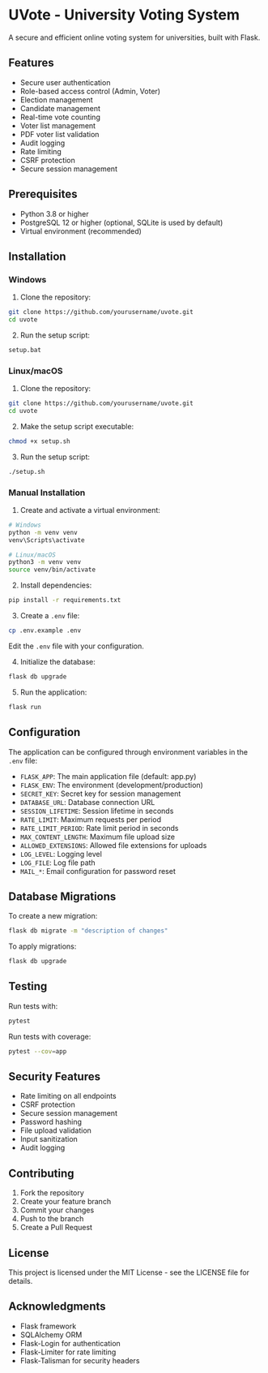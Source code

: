 # UVote - University Voting System

A secure and efficient online voting system for universities, built with Flask.

## Features

- Secure user authentication
- Role-based access control (Admin, Voter)
- Election management
- Candidate management
- Real-time vote counting
- Voter list management
- PDF voter list validation
- Audit logging
- Rate limiting
- CSRF protection
- Secure session management

## Prerequisites

- Python 3.8 or higher
- PostgreSQL 12 or higher (optional, SQLite is used by default)
- Virtual environment (recommended)

## Installation

### Windows

1. Clone the repository:
```bash
git clone https://github.com/yourusername/uvote.git
cd uvote
```

2. Run the setup script:
```bash
setup.bat
```

### Linux/macOS

1. Clone the repository:
```bash
git clone https://github.com/yourusername/uvote.git
cd uvote
```

2. Make the setup script executable:
```bash
chmod +x setup.sh
```

3. Run the setup script:
```bash
./setup.sh
```

### Manual Installation

1. Create and activate a virtual environment:
```bash
# Windows
python -m venv venv
venv\Scripts\activate

# Linux/macOS
python3 -m venv venv
source venv/bin/activate
```

2. Install dependencies:
```bash
pip install -r requirements.txt
```

3. Create a `.env` file:
```bash
cp .env.example .env
```
Edit the `.env` file with your configuration.

4. Initialize the database:
```bash
flask db upgrade
```

5. Run the application:
```bash
flask run
```

## Configuration

The application can be configured through environment variables in the `.env` file:

- `FLASK_APP`: The main application file (default: app.py)
- `FLASK_ENV`: The environment (development/production)
- `SECRET_KEY`: Secret key for session management
- `DATABASE_URL`: Database connection URL
- `SESSION_LIFETIME`: Session lifetime in seconds
- `RATE_LIMIT`: Maximum requests per period
- `RATE_LIMIT_PERIOD`: Rate limit period in seconds
- `MAX_CONTENT_LENGTH`: Maximum file upload size
- `ALLOWED_EXTENSIONS`: Allowed file extensions for uploads
- `LOG_LEVEL`: Logging level
- `LOG_FILE`: Log file path
- `MAIL_*`: Email configuration for password reset

## Database Migrations

To create a new migration:
```bash
flask db migrate -m "description of changes"
```

To apply migrations:
```bash
flask db upgrade
```

## Testing

Run tests with:
```bash
pytest
```

Run tests with coverage:
```bash
pytest --cov=app
```

## Security Features

- Rate limiting on all endpoints
- CSRF protection
- Secure session management
- Password hashing
- File upload validation
- Input sanitization
- Audit logging

## Contributing

1. Fork the repository
2. Create your feature branch
3. Commit your changes
4. Push to the branch
5. Create a Pull Request

## License

This project is licensed under the MIT License - see the LICENSE file for details.

## Acknowledgments

- Flask framework
- SQLAlchemy ORM
- Flask-Login for authentication
- Flask-Limiter for rate limiting
- Flask-Talisman for security headers 